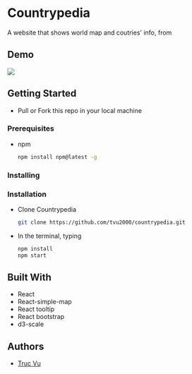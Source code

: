 # Countrypedia

A website that shows world map and coutries' info, from

## Demo
![](https://media.giphy.com/media/ySyC4czqjvXh3ttkdM/giphy.gif)

## Getting Started

- Pull or Fork this repo in your local machine

### Prerequisites


- npm
  ```sh
  npm install npm@latest -g
  ```

### Installing

### Installation

- Clone Countrypedia
  ```sh
  git clone https://github.com/tvu2000/countrypedia.git
  ```
- In the terminal, typing
  ```sh
  npm install
  npm start
  ```

## Built With

- React
- React-simple-map
- React tooltip
- React bootstrap
- d3-scale

## Authors

- [Truc Vu](https://github.com/tvu2000)
